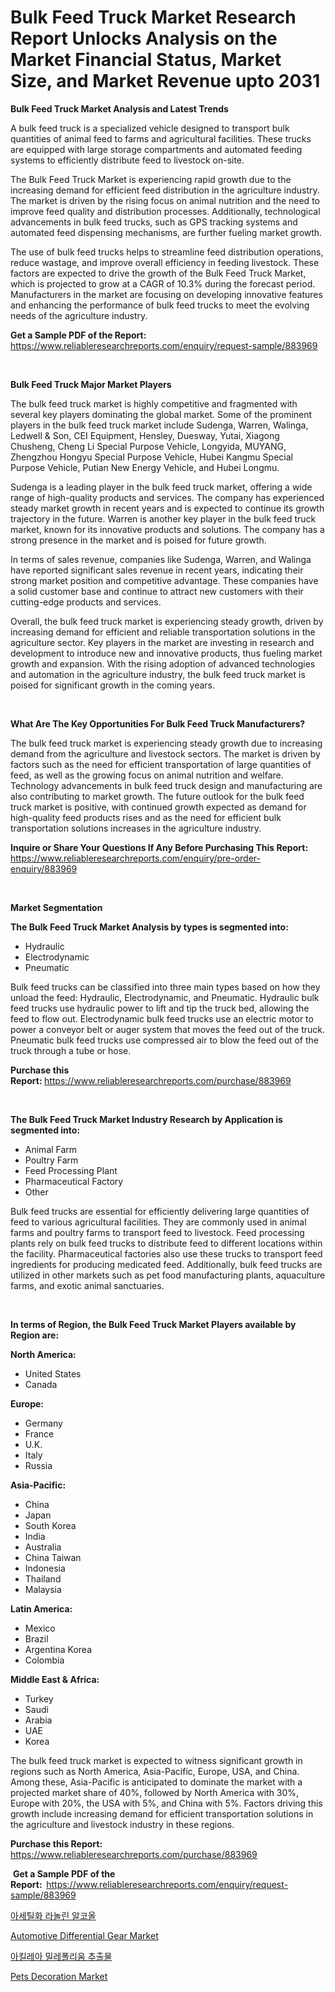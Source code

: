 <p><h1>Bulk Feed Truck Market Research Report Unlocks Analysis on the Market Financial Status, Market Size, and Market Revenue upto 2031</h1></p><p><strong>Bulk Feed Truck Market Analysis and Latest Trends</strong></p>
<p><p>A bulk feed truck is a specialized vehicle designed to transport bulk quantities of animal feed to farms and agricultural facilities. These trucks are equipped with large storage compartments and automated feeding systems to efficiently distribute feed to livestock on-site.</p><p>The Bulk Feed Truck Market is experiencing rapid growth due to the increasing demand for efficient feed distribution in the agriculture industry. The market is driven by the rising focus on animal nutrition and the need to improve feed quality and distribution processes. Additionally, technological advancements in bulk feed trucks, such as GPS tracking systems and automated feed dispensing mechanisms, are further fueling market growth.</p><p>The use of bulk feed trucks helps to streamline feed distribution operations, reduce wastage, and improve overall efficiency in feeding livestock. These factors are expected to drive the growth of the Bulk Feed Truck Market, which is projected to grow at a CAGR of 10.3% during the forecast period. Manufacturers in the market are focusing on developing innovative features and enhancing the performance of bulk feed trucks to meet the evolving needs of the agriculture industry.</p></p>
<p><strong>Get a Sample PDF of the Report:&nbsp;</strong> <a href="https://www.reliableresearchreports.com/enquiry/request-sample/883969">https://www.reliableresearchreports.com/enquiry/request-sample/883969</a></p>
<p>&nbsp;</p>
<p><strong>Bulk Feed Truck Major Market Players</strong></p>
<p><p>The bulk feed truck market is highly competitive and fragmented with several key players dominating the global market. Some of the prominent players in the bulk feed truck market include Sudenga, Warren, Walinga, Ledwell & Son, CEI Equipment, Hensley, Duesway, Yutai, Xiagong Chusheng, Cheng Li Special Purpose Vehicle, Longyida, MUYANG, Zhengzhou Hongyu Special Purpose Vehicle, Hubei Kangmu Special Purpose Vehicle, Putian New Energy Vehicle, and Hubei Longmu.</p><p>Sudenga is a leading player in the bulk feed truck market, offering a wide range of high-quality products and services. The company has experienced steady market growth in recent years and is expected to continue its growth trajectory in the future. Warren is another key player in the bulk feed truck market, known for its innovative products and solutions. The company has a strong presence in the market and is poised for future growth.</p><p>In terms of sales revenue, companies like Sudenga, Warren, and Walinga have reported significant sales revenue in recent years, indicating their strong market position and competitive advantage. These companies have a solid customer base and continue to attract new customers with their cutting-edge products and services.</p><p>Overall, the bulk feed truck market is experiencing steady growth, driven by increasing demand for efficient and reliable transportation solutions in the agriculture sector. Key players in the market are investing in research and development to introduce new and innovative products, thus fueling market growth and expansion. With the rising adoption of advanced technologies and automation in the agriculture industry, the bulk feed truck market is poised for significant growth in the coming years.</p></p>
<p>&nbsp;</p>
<p><strong>What Are The Key Opportunities For Bulk Feed Truck Manufacturers?</strong></p>
<p><p>The bulk feed truck market is experiencing steady growth due to increasing demand from the agriculture and livestock sectors. The market is driven by factors such as the need for efficient transportation of large quantities of feed, as well as the growing focus on animal nutrition and welfare. Technology advancements in bulk feed truck design and manufacturing are also contributing to market growth. The future outlook for the bulk feed truck market is positive, with continued growth expected as demand for high-quality feed products rises and as the need for efficient bulk transportation solutions increases in the agriculture industry.</p></p>
<p><strong>Inquire or Share Your Questions If Any Before Purchasing This Report:</strong> <a href="https://www.reliableresearchreports.com/enquiry/pre-order-enquiry/883969">https://www.reliableresearchreports.com/enquiry/pre-order-enquiry/883969</a></p>
<p>&nbsp;</p>
<p><strong>Market Segmentation</strong></p>
<p><strong>The Bulk Feed Truck Market Analysis by types is segmented into:</strong></p>
<p><ul><li>Hydraulic</li><li>Electrodynamic</li><li>Pneumatic</li></ul></p>
<p><p>Bulk feed trucks can be classified into three main types based on how they unload the feed: Hydraulic, Electrodynamic, and Pneumatic. Hydraulic bulk feed trucks use hydraulic power to lift and tip the truck bed, allowing the feed to flow out. Electrodynamic bulk feed trucks use an electric motor to power a conveyor belt or auger system that moves the feed out of the truck. Pneumatic bulk feed trucks use compressed air to blow the feed out of the truck through a tube or hose.</p></p>
<p><strong>Purchase this Report:&nbsp;</strong><a href="https://www.reliableresearchreports.com/purchase/883969">https://www.reliableresearchreports.com/purchase/883969</a></p>
<p>&nbsp;</p>
<p><strong>The Bulk Feed Truck Market Industry Research by Application is segmented into:</strong></p>
<p><ul><li>Animal Farm</li><li>Poultry Farm</li><li>Feed Processing Plant</li><li>Pharmaceutical Factory</li><li>Other</li></ul></p>
<p><p>Bulk feed trucks are essential for efficiently delivering large quantities of feed to various agricultural facilities. They are commonly used in animal farms and poultry farms to transport feed to livestock. Feed processing plants rely on bulk feed trucks to distribute feed to different locations within the facility. Pharmaceutical factories also use these trucks to transport feed ingredients for producing medicated feed. Additionally, bulk feed trucks are utilized in other markets such as pet food manufacturing plants, aquaculture farms, and exotic animal sanctuaries.</p></p>
<p>&nbsp;</p>
<p><strong>In terms of Region, the Bulk Feed Truck Market Players available by Region are:</strong></p>
<p>
    <p> <strong> North America: </strong>
        <ul>
            <li>United States</li>
            <li>Canada</li>
        </ul>
        </p> 
    <p> <strong> Europe: </strong>
        <ul>
            <li>Germany</li>
            <li>France</li>
            <li>U.K.</li>
            <li>Italy</li>
            <li>Russia</li>
        </ul>
        </p> 
    <p> <strong> Asia-Pacific: </strong>
        <ul>
            <li>China</li>
            <li>Japan</li>
            <li>South Korea</li>
            <li>India</li>
            <li>Australia</li>
            <li>China Taiwan</li>
            <li>Indonesia</li>
            <li>Thailand</li>
            <li>Malaysia</li>
        </ul>
        </p> 
    <p> <strong> Latin America: </strong>
        <ul>
            <li>Mexico</li>
            <li>Brazil</li>
            <li>Argentina Korea</li>
            <li>Colombia</li>
        </ul>
        </p> 
    <p> <strong> Middle East & Africa: </strong>
        <ul>
            <li>Turkey</li>
            <li>Saudi</li>
            <li>Arabia</li>
            <li>UAE</li>
            <li>Korea</li>
        </ul>
    </p>
    </p>
<p><p>The bulk feed truck market is expected to witness significant growth in regions such as North America, Asia-Pacific, Europe, USA, and China. Among these, Asia-Pacific is anticipated to dominate the market with a projected market share of 40%, followed by North America with 30%, Europe with 20%, the USA with 5%, and China with 5%. Factors driving this growth include increasing demand for efficient transportation solutions in the agriculture and livestock industry in these regions.</p></p>
<p><strong>Purchase this Report: </strong><a href="https://www.reliableresearchreports.com/purchase/883969">https://www.reliableresearchreports.com/purchase/883969</a></p>
<p>&nbsp;<strong>Get a Sample PDF of the Report:&nbsp;&nbsp;</strong><a href="https://www.reliableresearchreports.com/enquiry/request-sample/883969">https://www.reliableresearchreports.com/enquiry/request-sample/883969</a></p>
<p><strong></strong></p>
<p><p><a href="https://medium.com/@cgqaspvtwatd834/%EC%95%84%EC%84%B8%ED%8B%B8%EB%A0%88%EC%9D%B4%ED%8B%B0%EB%93%9C-%EB%9D%BC%EB%86%80%EB%A6%B0-%EC%95%8C%EC%BD%94%EC%98%AC-%EC%8B%9C%EC%9E%A5-%EB%8F%99%ED%96%A5-%EB%B0%8F-%EC%8B%9C%EC%9E%A5-%EB%B6%84%EC%84%9D%EC%9D%80-2024-2031%EB%85%84%EA%B9%8C%EC%A7%80-%EC%98%88%EC%B8%A1%EB%90%A9%EB%8B%88%EB%8B%A4-523be7e11dd7">아세틸화 라놀린 알코올</a></p><p><a href="https://zircon-bluebell-299.notion.site/Automotive-Differential-Gear-Market-Analysis-Examines-its-Scope-on-Growth-Opportunities-and-Forecas-594727de70964529b4c2fb833ddd4759">Automotive Differential Gear Market</a></p><p><a href="https://medium.com/@cgqaspvtwatd834/%EC%95%84%ED%82%AC%EB%A0%88%EC%95%84-%EB%B0%80%EB%A0%88%ED%8F%B4%EB%A6%AC%EC%9B%80-%EC%B6%94%EC%B6%9C%EB%AC%BC-%EC%8B%9C%EC%9E%A5-%EC%8B%9C%EC%9E%A5-cagr-%EC%8B%9C%EC%9E%A5-%EB%8F%99%ED%96%A5-%EB%B0%8F-%EC%84%B1%EC%9E%A5-%EC%A0%84%EB%9E%B5%EC%97%90-%EB%8C%80%ED%95%9C-%ED%86%B5%EC%B0%B0%EB%A0%A5-096d8e11b63b">아킬레아 밀레폴리움 추출물</a></p><p><a href="https://view.publitas.com/reportprime-1/pets-decoration-market-research-report-provides-thorough-industry-overview-which-offers-an-in-depth-analysis-of-product-trends-and-new-market-divisions/">Pets Decoration Market</a></p></p>